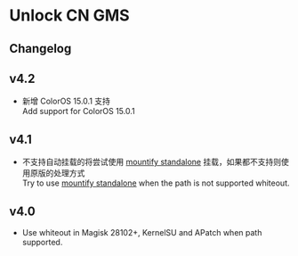 # Unlock CN GMS

## Changelog

## v4.2
- 新增 ColorOS 15.0.1 支持<br>Add support for ColorOS 15.0.1

## v4.1
- 不支持自动挂载的将尝试使用 [mountify standalone](https://github.com/backslashxx/mountify/blob/standalone-script/global_mount.sh) 挂载，如果都不支持则使用原版的处理方式<br>Try to use [mountify standalone](https://github.com/backslashxx/mountify/blob/standalone-script/global_mount.sh) when the path is not supported whiteout.

## v4.0
- Use whiteout in Magisk 28102+, KernelSU and APatch when path supported.